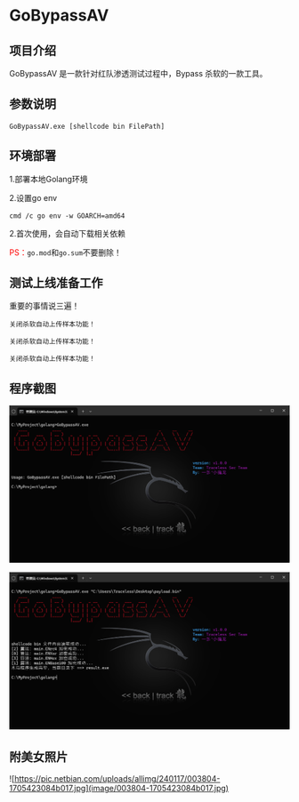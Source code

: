 # GoBypassAV



## 项目介绍

GoBypassAV 是一款针对红队渗透测试过程中，Bypass 杀软的一款工具。

## 参数说明

```shell
GoBypassAV.exe [shellcode bin FilePath]
```

## 环境部署

1.部署本地Golang环境

2.设置go env

```
cmd /c go env -w GOARCH=amd64
```

2.首次使用，会自动下载相关依赖

<span style="color:red">PS：</span>`go.mod`和`go.sum`不要删除！

## 测试上线准备工作

重要的事情说三遍！

`关闭杀软自动上传样本功能！`

`关闭杀软自动上传样本功能！`

`关闭杀软自动上传样本功能！`

## 程序截图

![image-20240415222010770](image/image-20240415222010770.png)

![image-20240415222142792](image/image-20240415222142792.png)

## 附美女照片

![https://pic.netbian.com/uploads/allimg/240117/003804-1705423084b017.jpg](image/003804-1705423084b017.jpg)

